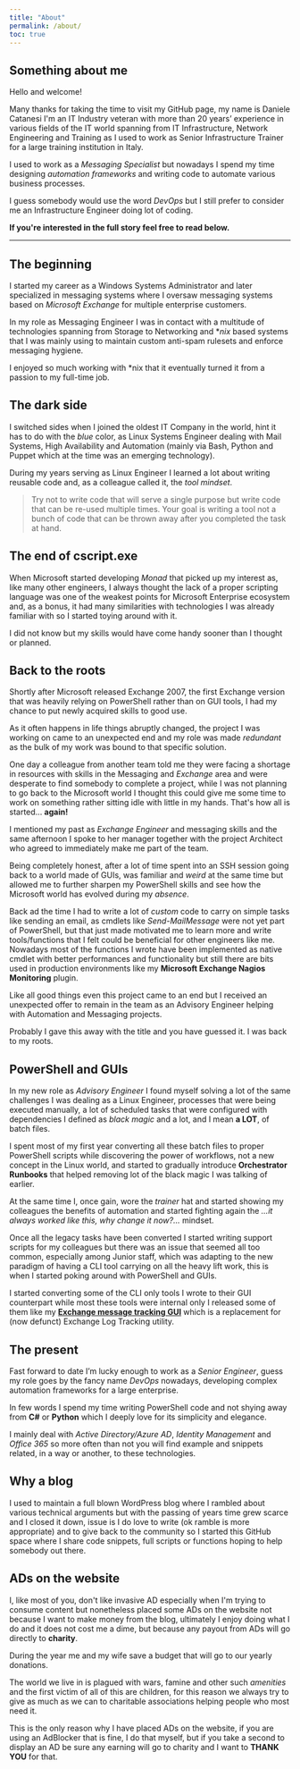 ```yaml
---
title: "About"
permalink: /about/
toc: true
---
```


## Something about me

Hello and welcome!

Many thanks for taking the time to visit my GitHub page, my name is Daniele Catanesi I'm an IT Industry veteran with more than 20 years’ experience in various fields of the IT world spanning from IT Infrastructure, Network Engineering and Training as I used to work as Senior Infrastructure Trainer for a large training institution in Italy.

I used to work as a *Messaging Specialist* but nowadays I spend my time designing *automation frameworks* and writing code to automate various business processes.

I guess somebody would use the word *DevOps* but I still prefer to consider me an Infrastructure Engineer doing lot of coding.

**If you're interested in the full story feel free to read below.**

----

## The beginning

I started my career as a Windows Systems Administrator and later specialized in messaging systems where I oversaw messaging systems based on *Microsoft Exchange* for multiple enterprise customers.

In my role as Messaging Engineer I was in contact with a multitude of technologies spanning from Storage to Networking and  **nix* based systems that I was mainly using to maintain custom anti-spam rulesets and enforce messaging hygiene.

I enjoyed so much working with *nix that it eventually turned it from a passion to my full-time job.

## The dark side

I switched sides when I joined the oldest IT Company in the world, hint it has to do with the *blue* color, as Linux Systems Engineer dealing with Mail Systems, High Availability and Automation (mainly via Bash, Python and Puppet which at the time was an emerging technology).

During my years serving as Linux Engineer I learned a lot about writing reusable code and, as a colleague called it, the *tool mindset*.

> Try not to write code that will serve a single purpose but write code that can be re-used multiple times. Your goal is writing a tool not a bunch of code that can be thrown away after you completed the task at hand.

## The end of cscript.exe

When Microsoft started developing *Monad* that picked up my interest as, like many other engineers, I always thought the lack of a proper scripting language was one of the weakest points for Microsoft Enterprise ecosystem and, as a bonus, it had many similarities with technologies I was already familiar with so I started toying around with it.

I did not know but my skills would have come handy sooner than I thought or planned.

## Back to the roots

Shortly after Microsoft released Exchange 2007, the first Exchange version that was heavily relying on PowerShell rather than on GUI tools, I had my chance to put newly acquired skills to good use.

As it often happens in life things abruptly changed, the project I was working on came to an unexpected end and my role was made *redundant* as the bulk of my work was bound to that specific solution.

One day a colleague from another team told me they were facing a shortage in resources with skills in the Messaging and *Exchange* area and were desperate to find somebody to complete a project, while I was not planning to go back to the Microsoft world I thought this could give me some time to work on something rather sitting idle with little in my hands. That's how all is started... **again!**

I mentioned my past as *Exchange Engineer* and messaging skills and the same afternoon I spoke to her manager together with the project Architect who agreed to immediately make me part of the team.

Being completely honest, after a lot of time spent into an SSH session going back to a world made of GUIs, was familiar and *weird* at the same time but allowed me to further sharpen my PowerShell skills and see how the Microsoft world has evolved during my *absence*.

Back ad the time I had to write a lot of *custom* code to carry on simple tasks like sending an email, as cmdlets like *Send-MailMessage* were not yet part of PowerShell, but that just made motivated me to learn more and write tools/functions that I felt could be beneficial for other engineers like me.
Nowadays most of the functions I wrote have been implemented as native cmdlet with better performances and functionality but still there are bits used in production environments like my **Microsoft Exchange Nagios Monitoring** plugin.

Like all good things even this project came to an end but I received an unexpected offer to remain in the team as an Advisory Engineer helping with Automation and Messaging projects.

Probably I gave this away with the title and you have guessed it. I was back to my roots.

## PowerShell and GUIs

In my new role as *Advisory Engineer* I found myself solving a lot of the same challenges I was dealing as a Linux Engineer, processes that were being executed manually, a lot of scheduled tasks that were configured with dependencies I defined as *black magic* and a lot, and I mean **a LOT**, of batch files.

I spent most of my first year converting all these batch files to proper PowerShell scripts while discovering the power of workflows, not a new concept in the Linux world, and started to gradually introduce **Orchestrator Runbooks** that helped removing lot of the black magic I was talking of earlier.

At the same time I, once gain, wore the *trainer* hat and started showing my colleagues the benefits of automation and started fighting again the *...it always worked like this, why change it now?...* mindset.

Once all the legacy tasks have been converted I started writing support scripts for my colleagues but there was an issue that seemed all too common, especially among Junior staff, which was adapting to the new paradigm of having a CLI tool carrying on all the heavy lift work, this is when I started poking around with PowerShell and GUIs.

I started converting some of the CLI only tools I wrote to their GUI counterpart while most these tools were internal only I released some of them like my **[Exchange message tracking GUI](https://gallery.technet.microsoft.com/Exchange-message-tracking-73a2604c)** which is a replacement for (now defunct) Exchange Log Tracking utility.

## The present

Fast forward to date I’m lucky enough to work as a *Senior Engineer*, guess my role goes by the fancy name *DevOps* nowadays, developing complex automation frameworks for a large enterprise.

In few words I spend my time writing PowerShell code and not shying away from **C#** or **Python** which I deeply love for its simplicity and elegance.

I mainly deal with *Active Directory/Azure AD*, *Identity Management* and *Office 365* so more often than not you will find example and snippets related, in a way or another, to these technologies.

## Why a blog

I used to maintain a full blown WordPress blog where I rambled about various technical arguments but with the passing of years time grew scarce and I closed it down, issue is I do love to write (ok ramble is more appropriate) and to give back to the community so I started this GitHub space where I share code snippets, full scripts or functions hoping to help somebody out there.

## ADs on the website

I, like most of you, don't like invasive AD especially when I'm trying to consume content but nonetheless placed some ADs on the website not because I want to make money from the blog, ultimately I enjoy doing what I do and it does not cost me a dime, but because any payout from ADs will go directly to **charity**.

During the year me and my wife save a budget that will go to our yearly donations.

The world we live in is plagued with wars, famine and other such *amenities* and the first victim of all of this are children, for this reason we always try to give as much as we can to charitable associations helping people who most need it.

This is the only reason why I have placed ADs on the website, if you are using an AdBlocker that is fine, I do that myself, but if you take a second to display an AD be sure any earning will go to charity and I want to **THANK YOU** for that.